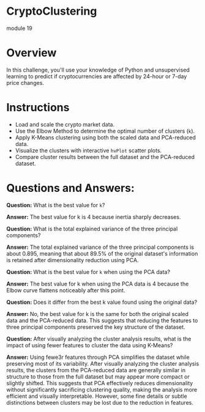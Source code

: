 # CryptoClustering
module 19

# Overview
In this challenge, you'll use your knowledge of Python and unsupervised learning to predict if cryptocurrencies are affected by 24-hour or 7-day price changes.

# Instructions
- Load and scale the crypto market data.
- Use the Elbow Method to determine the optimal number of clusters (`k`).
- Apply K-Means clustering using both the scaled data and PCA-reduced data.
- Visualize the clusters with interactive `hvPlot` scatter plots.
- Compare cluster results between the full dataset and the PCA-reduced dataset.

# Questions and Answers:

**Question:** What is the best value for `k`?

**Answer:** The best value for k is 4 because inertia sharply decreases.


**Question:** What is the total explained variance of the three principal components?

**Answer:** The total explained variance of the three principal components is about 0.895, meaning that about 89.5% of the original dataset's information is retained after dimensionality reduction using PCA. 


**Question:** What is the best value for `k` when using the PCA data?

**Answer:** The best value for k when using the PCA data is 4 because the Elbow curve flattens noticeably after this point. 

**Question:** Does it differ from the best k value found using the original data?

**Answer:** No, the best value for k is the same for both the original scaled data and the PCA-reduced data. This suggests that reducing the features to three principal components preserved the key structure of the dataset.
 

**Question:** After visually analyzing the cluster analysis results, what is the impact of using fewer features to cluster the data using K-Means?

**Answer:** Using fewe3r features through PCA simplifies the dataset while preserving most of its variability. After visually analyzing the cluster analysis results, the clusters from the PCA-reduced data are generally similar in structure to those from the full dataset but may appear more compact or slightly shifted. This suggests that PCA effectively reduces dimensionality without significantly sacrificing clustering quality, making the analysis more efficient and visually interpretable. However, some fine details or subtle distinctions between clusters may be lost due to the reduction in features.
